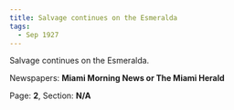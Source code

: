```yaml
---  
title: Salvage continues on the Esmeralda  
tags:  
  - Sep 1927  
---  
```

  
Salvage continues on the Esmeralda.  
  
Newspapers: **Miami Morning News or The Miami Herald**  
  
Page: **2**, Section: **N/A** 
